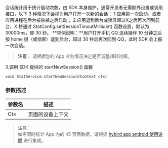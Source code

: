 会话统计用于统计启动次数，由 SDK 本身维护，通常开发者无需额外设置或调用接口，以下 3 种情况下会视为用户打开一次新的会话：
1.应用第一次启动，或者应用进程在后台被杀掉之后启动；
2.应用退到后台或锁屏超过X之后再次回到前台，X 秒通过 StatConfig.setSessionTimoutMillis(int) 函数设置，默认为 30000ms，即 30 秒。
**举例说明：**用户打开手机 QQ 连续操作 10 分钟之后按 home 键（或锁屏）退到后台，超过 30 秒后再次回到 QQ，此时 SDK 会上报一次会话。
>**注意：**
>请根据您的 App 业务情况决定是否调整超时时间。

3.调用 SDK 提供的 startNewSession() 函数

```
void StatService.startNewSession(Context ctx)
```
### 参数描述
|参数名|描述|
|------|---------|
|Ctx |页面的设备上下文|

>注意：
><br>如需同时统计 App 内的 h5 页面数据，请根据 [hybird app android 使用说明](http://tce.fsphere.cn/document/product/549/12899) 进行集成。
